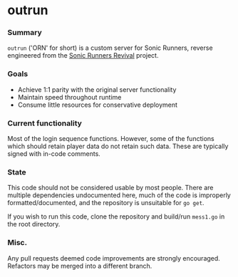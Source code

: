 # outrun

### Summary

`outrun` ('ORN' for short) is a custom server for Sonic Runners, reverse engineered from the [Sonic Runners Revival](https://sonic.runner.es/) project.

### Goals

  - Achieve 1:1 parity with the original server functionality
  - Maintain speed throughout runtime
  - Consume little resources for conservative deployment

### Current functionality

Most of the login sequence functions. However, some of the functions which should retain player data do not retain such data. These are typically signed with in-code comments.

### State

This code should not be considered usable by most people. There are multiple dependencies undocumented here, much of the code is improperly formatted/documented, and the repository is unsuitable for `go get`.

If you wish to run this code, clone the repository and build/run `mess1.go` in the root directory.

### Misc.

Any pull requests deemed code improvements are strongly encouraged. Refactors may be merged into a different branch.
